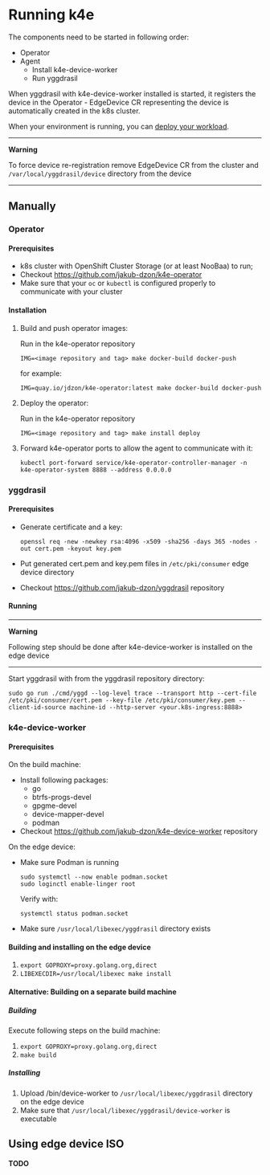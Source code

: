 # Running k4e

The components need to be started in following order:
 - Operator
 - Agent
   - Install k4e-device-worker
   - Run yggdrasil

When yggdrasil with k4e-device-worker installed is started, it registers the device in the Operator -  EdgeDevice CR representing the device is automatically created in the k8s cluster.

When your environment is running, you can [deploy your workload](deploying-workloads.md).

---
**Warning** 

To force device re-registration remove EdgeDevice CR from the cluster and `/var/local/yggdrasil/device` directory from the device

---

## Manually

### Operator

#### Prerequisites

 - k8s cluster with OpenShift Cluster Storage (or at least NooBaa) to run;
 - Checkout https://github.com/jakub-dzon/k4e-operator
 - Make sure that your `oc` or `kubectl` is configured properly to communicate with your cluster

#### Installation

1. Build and push operator images:
   
   Run in the k4e-operator repository
   
   `IMG=<image repository and tag> make docker-build docker-push`

    for example:

   `IMG=quay.io/jdzon/k4e-operator:latest make docker-build docker-push`
2. Deploy the operator:

   Run in the k4e-operator repository
 
   `IMG=<image repository and tag> make install deploy`
3. Forward k4e-operator ports to allow the agent to communicate with it:
 
   `kubectl port-forward service/k4e-operator-controller-manager -n k4e-operator-system 8888 --address 0.0.0.0`

### yggdrasil

#### Prerequisites

- Generate certificate and a key:

  `openssl req -new -newkey rsa:4096 -x509 -sha256 -days 365 -nodes -out cert.pem -keyout key.pem`
- Put generated cert.pem and key.pem files in `/etc/pki/consumer` edge device directory 
- Checkout https://github.com/jakub-dzon/yggdrasil repository

#### Running

---
**Warning**

Following step should be done after k4e-device-worker is installed on the edge device

---

Start yggdrasil with from the yggdrasil repository directory:

`sudo go run ./cmd/yggd --log-level trace --transport http --cert-file /etc/pki/consumer/cert.pem --key-file /etc/pki/consumer/key.pem --client-id-source machine-id --http-server <your.k8s-ingress:8888>`

### k4e-device-worker

#### Prerequisites

On the build machine:

- Install following packages:
  - go 
  - btrfs-progs-devel
  - gpgme-devel
  - device-mapper-devel
  - podman
- Checkout https://github.com/jakub-dzon/k4e-device-worker repository 

On the edge device:
 
- Make sure Podman is running
  ```shell
  sudo systemctl --now enable podman.socket
  sudo loginctl enable-linger root
  ```

  Verify with:
  ```shell
  systemctl status podman.socket
  ```
- Make sure `/usr/local/libexec/yggdrasil` directory exists


#### Building and installing on the edge device

1. `export GOPROXY=proxy.golang.org,direct`
2. `LIBEXECDIR=/usr/local/libexec make install`

#### Alternative: Building on a separate build machine

##### Building
Execute following steps on the build machine:

1. `export GOPROXY=proxy.golang.org,direct`
2. `make build`

##### Installing 

1. Upload <k4e-device-worker repo dir>/bin/device-worker to `/usr/local/libexec/yggdrasil` directory on the edge device
2. Make sure that `/usr/local/libexec/yggdrasil/device-worker` is executable




## Using edge device ISO

**TODO**